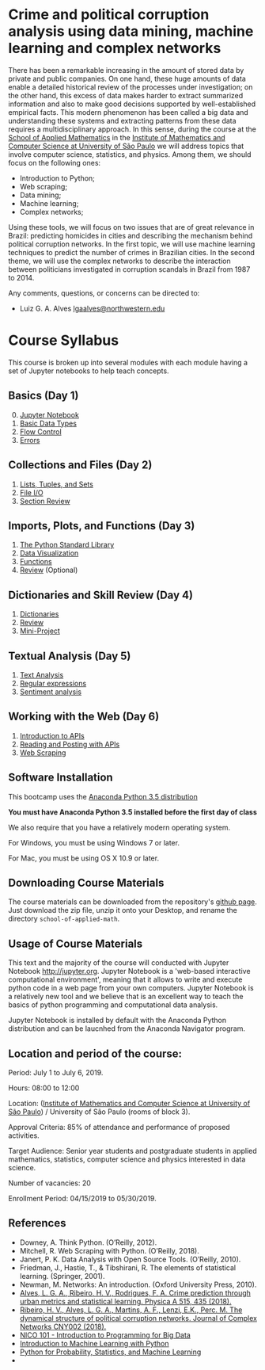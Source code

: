 # Crime and political corruption analysis using data mining, machine learning and complex networks

There has been a remarkable increasing in the amount of stored data by private and public companies. On one hand, these huge amounts of data enable a detailed historical review of the processes under investigation; on the other hand, this excess of data makes harder to extract summarized information and also to make good decisions supported by well-established empirical facts. This modern phenomenon has been called a big data and understanding these systems and extracting patterns from these data requires a multidisciplinary approach. In this sense, during the course at the [School of Applied Mathematics](http://www.cemeai.icmc.usp.br/component/k2/item/828-analise-de-crimes-e-corrupcao-politica-usando-mineracao-de-dados-aprendizado-de-maquina-e-redes-complexas) in the [Institute of Mathematics and Computer Science at University of São Paulo](https://www.icmc.usp.br/) we will address topics that involve computer science, statistics, and physics. Among them, we should focus on the following ones:

* Introduction to Python;
* Web scraping; 
* Data mining;
* Machine learning;
* Complex networks;

Using these tools, we will focus on two issues that are of great relevance in Brazil: predicting homicides in cities and describing the mechanism behind political corruption networks. In the first topic, we will use machine learning techniques to predict the number of crimes in Brazilian cities. In the second theme, we will use the complex networks to describe the interaction between politicians investigated in corruption scandals in Brazil from 1987 to 2014.

Any comments, questions, or concerns can be directed to:

* Luiz G. A. Alves <lgaalves@northwestern.edu>


# Course Syllabus

This course is broken up into several modules with each module having a set of Jupyter notebooks to help teach concepts.

## Basics (Day 1)
0. [Jupyter Notebook](Lessons/Day1_am1_Jupyter-Notebook-Introduction.ipynb)
1. [Basic Data Types](Lessons/Day1_am2_Data-Types.ipynb)
2. [Flow Control](Lessons/Day1_pm1_Flow-Control.ipynb)
2. [Errors](Lessons/Day1_pm2_Handling_Errors.ipynb)

## Collections and Files (Day 2)
1. [Lists, Tuples, and Sets](Lessons/Day2_am1_Lists-Tuples-and-Sets.ipynb)
3. [File I/O](Lessons/Day2_am2_File-IO.ipynb)
4. [Section Review](Lessons/Day2_pm1_Review.ipynb)

## Imports, Plots, and Functions (Day 3)
1. [The Python Standard Library](Lessons/Day3_am1_Standard-Library.ipynb)
2. [Data Visualization](Lessons/Day3_am2_Data-Visualization.ipynb)
3. [Functions](Lessons/Day3_pm1_Functions.ipynb)
4. [Review](Lessons/Day3_pm2_Review.ipynb) (Optional)

## Dictionaries and Skill Review (Day 4)
1. [Dictionaries](Lessons/Day4_am1_dictionaries.ipynb)
2. [Review](Lessons/Day4_am2_Review.ipynb)
3. [Mini-Project](Lessons/Day4_pm1_Mini-Project.ipynb)

## Textual Analysis (Day 5)
1. [Text Analysis](Lessons/Day5_am1_Text-analysis.ipynb)
2. [Regular expressions](Lessons/Day5_pm1_Regular-expressions.ipynb)
3. [Sentiment analysis](Lessons/Day5_pm2_Sentiment-Analysis.ipynb)

## Working with the Web (Day 6)
1. [Introduction to APIs](Lessons/Day6_am1_Using_APIs_1.ipynb)
2. [Reading and Posting with APIs](Lessons/Day6_am2_Using_APIs_2.ipynb)
3. [Web Scraping](Lessons/Day6_pm1_Web_scraping.ipynb)


## Software Installation

This bootcamp uses the [Anaconda Python 3.5 distribution](https://www.continuum.io/downloads)


**You must have Anaconda Python 3.5 installed before the first day of class**

We also require that you have a relatively modern operating system. 

For Windows, you must be using Windows 7 or later.

For Mac, you must be using OS X 10.9 or later.

## Downloading Course Materials

The course materials can be downloaded from the repository's [github page](https://github.com/lgaalves/school_crime_and_corruption_analysis). 
Just download the zip file, unzip it onto your Desktop, and rename the directory `school-of-applied-math`.

## Usage of Course Materials

This text and the majority of the course will conducted with Jupyter Notebook <http://jupyter.org>. Jupyter Notebook is a 'web-based interactive computational environment', meaning that it allows to write and execute python code in a web page from your own computers. Jupyter Notebook is a relatively new tool and we believe that is an excellent way to teach the basics of python programming and computational data analysis.

Jupyter Notebook is installed by default with the Anaconda Python distribution and can be laucnhed from the Anaconda Navigator program. 

## Location and period of the course:

Period: July 1 to July 6, 2019.

Hours: 08:00 to 12:00

Location: ([Institute of Mathematics and Computer Science at University of São Paulo](https://www.icmc.usp.br/)) / University of São Paulo (rooms of block 3).

Approval Criteria: 85% of attendance and performance of proposed activities.

Target Audience: Senior year students and postgraduate students in applied mathematics, statistics, computer science and physics interested in data science.

Number of vacancies: 20

Enrollment Period: 04/15/2019 to 05/30/2019.

## References

* Downey, A. Think Python. (O’Reilly, 2012).
* Mitchell, R. Web Scraping with Python. (O’Reilly, 2018).
* Janert, P. K. Data Analysis with Open Source Tools. (O’Reilly, 2010).
* Friedman, J., Hastie, T., & Tibshirani, R. The elements of statistical learning. (Springer, 2001).
* Newman, M. Networks: An introduction. (Oxford University Press, 2010).
* [Alves, L. G. A., Ribeiro, H. V., Rodrigues, F. A. Crime  prediction through urban metrics and statistical learning. Physica A 515, 435 (2018).](https://doi.org/10.1016/j.physa.2018.03.084)
* [Ribeiro, H. V., Alves, L. G. A., Martins, A. F., Lenzi, E.K., Perc. M. The dynamical structure of political corruption networks. Journal of Complex Networks CNY002 (2018).](https://doi.org/10.1093/comnet/cny002)
* [NICO 101 - Introduction to Programming for Big Data](https://github.com/amarallab/Introduction-to-Python-Programming-and-Data-Science)
* [Introduction to Machine Learning with Python](https://github.com/amueller/ml-training-intro)
* [Python for Probability, Statistics, and Machine Learning](https://github.com/unpingco/Python-for-Probability-Statistics-and-Machine-Learning)
* []()


